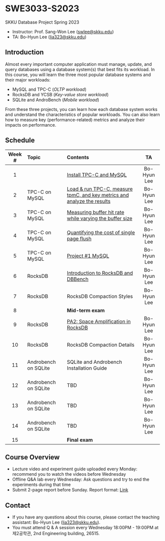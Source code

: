 # SWE3033-S2023
SKKU Database Project Spring 2023

- Instructor: Prof. Sang-Won Lee (swlee@skku.edu)
- TA: Bo-Hyun Lee (lia323@skku.edu)

## Introduction

Almost every important computer application must manage, update, and query databases using a database system(s) that best fits its workload. In this course, you will learn the three most popular database systems and their major workloads:

- MySQL and TPC-C (*OLTP workload*)
- RocksDB and YCSB (*Key-value store workload*)
- SQLite and AndroBench (*Mobile workload*)

From these three projects, you can learn how each database system works and understand the characteristics of popular workloads. You can also learn how to measure key (performance-related) metrics and analyze their impacts on performance.

## Schedule

| Week # | Topic              | Contents    | TA     |
| :----: | :----------------- |:----------- | :----: |
| 1      | | [Install TPC-C and MySQL](https://github.com/LeeBohyun/SWE3033-S2023/blob/main/week1/experiment-guide.md) | Bo-Hyun Lee |
| 2      | TPC-C on MySQL  | [Load & run TPC-C, measure tpmC, and key metrics and analyze the results](https://github.com/LeeBohyun/SWE3033-S2023/blob/main/week1/experiment-guide.md) | Bo-Hyun Lee |
| 3      | TPC-C on MySQL  |[Measuring buffer hit rate while varying the buffer size](https://github.com/LeeBohyun/SWE3033-S2023/blob/main/week3/measuring-performance-while-varying-buffer-size.md)| Bo-Hyun Lee |
| 4      | TPC-C on MySQL |[Quantifying the cost of single page flush](https://github.com/LeeBohyun/SWE3033-S2023/blob/main/week4/how-to-measure-single-page-flush.md)| Bo-Hyun Lee |
| 5      | TPC-C on MySQL |[Project #1 MySQL](https://github.com/LeeBohyun/SWE3033-S2023/blob/main/week5/pa1-experiment-guide.md) | Bo-Hyun Lee |
| 6      | RocksDB |[Introduction to RocksDB and DBBench](https://github.com/LeeBohyun/SWE3033-S2023/blob/main/week6/how-to-install-and-run-rocksdb-dbbench.md) | Bo-Hyun Lee |
| 7      | RocksDB | RocksDB Compaction Styles | Bo-Hyun Lee |
| 8      | | **Mid-term exam** |  |
| 9      | RocksDB | [PA2: Space Amplification in RocksDB](https://github.com/LeeBohyun/SWE3033-S2023/blob/main/week9/pa2.md) | Bo-Hyun Lee |
| 10     | RocksDB | RocksDB Compaction Details | Bo-Hyun Lee |
| 11     | Androbench on SQLite | SQLite and Androbench Installation Guide| Bo-Hyun Lee |
| 12     | Androbench on SQLite | TBD | Bo-Hyun Lee |
| 13     | Androbench on SQLite | TBD | Bo-Hyun Lee |
| 14     | Androbench on SQLite | TBD | Bo-Hyun Lee |
| 15     | | **Final exam** |  |

## Course Overview
- Lecture video and experiment guide uploaded every Monday: recommend you to watch the videos before Wednesday
- Offline Q&A lab every Wednesday: Ask questions and try to end the experiments during that time
- Submit 2-page report before Sunday. Report format: [Link](https://github.com/LeeBohyun/SWE3033-S2023/blob/main/report-submission-guide.md)

## Contact

- If you have any questions about this course, please contact the teaching assistant: Bo-Hyun Lee (lia323@skku.edu).
- You must attend Q & A session every Wednesday 18:00PM - 19:00PM at 제2공학관, 2nd Engineering building, 26515.

